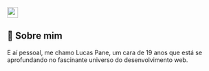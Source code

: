 <img src='https://i.imgur.com/oanorVE.png' width='25'>

## 🚀 Sobre mim
E aí pessoal, me chamo Lucas Pane, um cara de 19 anos que está se aprofundando no fascinante universo do desenvolvimento web.

